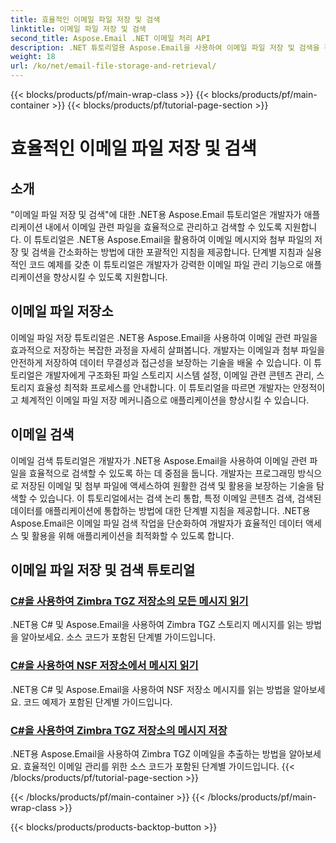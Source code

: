```yaml
---
title: 효율적인 이메일 파일 저장 및 검색
linktitle: 이메일 파일 저장 및 검색
second_title: Aspose.Email .NET 이메일 처리 API
description: .NET 튜토리얼용 Aspose.Email을 사용하여 이메일 파일 저장 및 검색을 간소화합니다. 이메일 메시지와 첨부 파일을 프로그래밍 방식으로 관리하고 액세스하는 방법을 알아보세요.
weight: 18
url: /ko/net/email-file-storage-and-retrieval/
---
```


{{< blocks/products/pf/main-wrap-class >}}
{{< blocks/products/pf/main-container >}}
{{< blocks/products/pf/tutorial-page-section >}}

# 효율적인 이메일 파일 저장 및 검색


## 소개

"이메일 파일 저장 및 검색"에 대한 .NET용 Aspose.Email 튜토리얼은 개발자가 애플리케이션 내에서 이메일 관련 파일을 효율적으로 관리하고 검색할 수 있도록 지원합니다. 이 튜토리얼은 .NET용 Aspose.Email을 활용하여 이메일 메시지와 첨부 파일의 저장 및 검색을 간소화하는 방법에 대한 포괄적인 지침을 제공합니다. 단계별 지침과 실용적인 코드 예제를 갖춘 이 튜토리얼은 개발자가 강력한 이메일 파일 관리 기능으로 애플리케이션을 향상시킬 수 있도록 지원합니다.

## 이메일 파일 저장소

이메일 파일 저장 튜토리얼은 .NET용 Aspose.Email을 사용하여 이메일 관련 파일을 효과적으로 저장하는 복잡한 과정을 자세히 살펴봅니다. 개발자는 이메일과 첨부 파일을 안전하게 저장하여 데이터 무결성과 접근성을 보장하는 기술을 배울 수 있습니다. 이 튜토리얼은 개발자에게 구조화된 파일 스토리지 시스템 설정, 이메일 관련 콘텐츠 관리, 스토리지 효율성 최적화 프로세스를 안내합니다. 이 튜토리얼을 따르면 개발자는 안정적이고 체계적인 이메일 파일 저장 메커니즘으로 애플리케이션을 향상시킬 수 있습니다.

## 이메일 검색

이메일 검색 튜토리얼은 개발자가 .NET용 Aspose.Email을 사용하여 이메일 관련 파일을 효율적으로 검색할 수 있도록 하는 데 중점을 둡니다. 개발자는 프로그래밍 방식으로 저장된 이메일 및 첨부 파일에 액세스하여 원활한 검색 및 활용을 보장하는 기술을 탐색할 수 있습니다. 이 튜토리얼에서는 검색 논리 통합, 특정 이메일 콘텐츠 검색, 검색된 데이터를 애플리케이션에 통합하는 방법에 대한 단계별 지침을 제공합니다. .NET용 Aspose.Email은 이메일 파일 검색 작업을 단순화하여 개발자가 효율적인 데이터 액세스 및 활용을 위해 애플리케이션을 최적화할 수 있도록 합니다.

## 이메일 파일 저장 및 검색 튜토리얼
### [C#을 사용하여 Zimbra TGZ 저장소의 모든 메시지 읽기](./reading-all-messages-from-zimbra-tgz-storage-with-csharp/)
.NET용 C# 및 Aspose.Email을 사용하여 Zimbra TGZ 스토리지 메시지를 읽는 방법을 알아보세요. 소스 코드가 포함된 단계별 가이드입니다.
### [C#을 사용하여 NSF 저장소에서 메시지 읽기](./reading-messages-from-nsf-storage-using-csharp/)
.NET용 C# 및 Aspose.Email을 사용하여 NSF 저장소 메시지를 읽는 방법을 알아보세요. 코드 예제가 포함된 단계별 가이드입니다.
### [C#을 사용하여 Zimbra TGZ 저장소의 메시지 저장](./saving-messages-from-zimbra-tgz-storage-with-csharp/)
.NET용 Aspose.Email을 사용하여 Zimbra TGZ 이메일을 추출하는 방법을 알아보세요. 효율적인 이메일 관리를 위한 소스 코드가 포함된 단계별 가이드입니다.
{{< /blocks/products/pf/tutorial-page-section >}}

{{< /blocks/products/pf/main-container >}}
{{< /blocks/products/pf/main-wrap-class >}}

{{< blocks/products/products-backtop-button >}}
